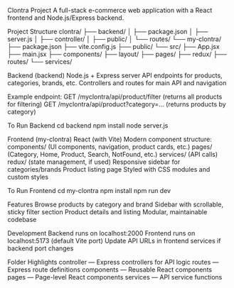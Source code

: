 Clontra Project
A full-stack e-commerce web application with a React frontend and Node.js/Express backend.

Project Structure
clontra/
├── backend/
│   ├── package.json
│   ├── server.js
│   ├── controller/
│   ├── public/
│   └── routes/
└── my-clontra/
    ├── package.json
    ├── vite.config.js
    ├── public/
    └── src/
        ├── App.jsx
        ├── main.jsx
        ├── components/
        ├── layout/
        ├── pages/
        ├── redux/
        ├── routes/
        └── services/

        
Backend (backend)
Node.js + Express server
API endpoints for products, categories, brands, etc.
Controllers and routes for main API and navigation

Example endpoint:
GET /myclontra/api/product/filter (returns all products for filtering)
GET /myclontra/api/product?category=... (returns products by category)


To Run Backend
cd backend
npm install
node server.js


Frontend (my-clontra)
React (with Vite)
Modern component structure:
components/ (UI components, navigation, product cards, etc.)
pages/ (Category, Home, Product, Search, NotFound, etc.)
services/ (API calls)
redux/ (state management, if used)
Responsive sidebar for categories/brands
Product listing page
Styled with CSS modules and custom styles

To Run Frontend
cd my-clontra
npm install
npm run dev


Features
Browse products by category and brand
Sidebar with scrollable, sticky filter section
Product details and listing
Modular, maintainable codebase


Development
Backend runs on localhost:2000
Frontend runs on localhost:5173 (default Vite port)
Update API URLs in frontend services if backend port changes


Folder Highlights
controller — Express controllers for API logic
routes — Express route definitions
components — Reusable React components
pages — Page-level React components
services — API service functions
